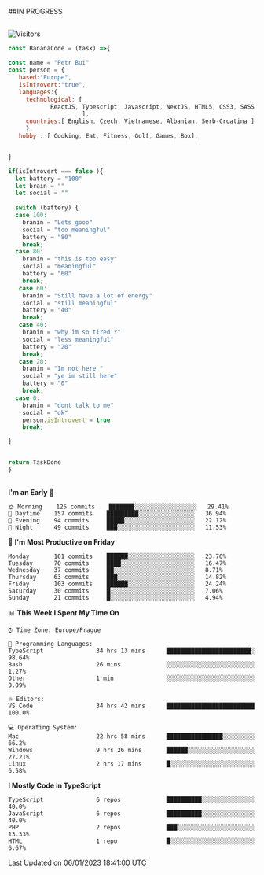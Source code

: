 ##IN PROGRESS
##
![Visitors](https://komarev.com/ghpvc/?username=petrbui&style=for-the-badge&label=Visitors+👀)
```Javascript
const BananaCode = (task) =>{

const name = "Petr Bui"
const person = {
   based:"Europe",
   isIntrovert:"true",
   languages:{
     technological: [ 
            ReactJS, Typescript, Javascript, NextJS, HTML5, CSS3, SASS, Redux, Node, Storybook, Styled-Component
                     ],
     countries:[ English, Czech, Vietnamese, Albanian, Serb-Croatina ]
     },
   hobby : [ Cooking, Eat, Fitness, Golf, Games, Box],


}

if(isIntrovert === false ){
  let battery = "100"
  let brain = ""
  let social = ""
  
  switch (battery) {
  case 100:
    branin = "Lets gooo"
    social = "too meaningful"
    battery = "80"
    break;
  case 80:
    branin = "this is too easy"
    social = "meaningful"
    battery = "60"
    break;
   case 60:
    branin = "Still have a lot of energy"
    social = "still meaningful"
    battery = "40"
    break;
   case 40:
    branin = "why im so tired ?"
    social = "less meaningful"
    battery = "20"
    break;
   case 20:
    branin = "Im not here "
    social = "ye im still here"
    battery = "0"
    break;
  case 0:
    branin = "dont talk to me"
    social = "ok"
    person.isIntrovert = true
    break;

}


return TaskDone
}
```



##
<!--
[![My GitHub stats](https://github-readme-stats.vercel.app/api?username=petrbui&theme=github_dark)](https://github.com/anuraghazra/github-readme-stats)

[![My wakatime stats](https://github-readme-stats.vercel.app/api/wakatime?username=petrbui&theme=github_dark)](https://github.com/anuraghazra/github-readme-stats)
-->
<!--START_SECTION:waka-->
**I'm an Early 🐤** 

```text
🌞 Morning    125 commits    ███████░░░░░░░░░░░░░░░░░░   29.41% 
🌆 Daytime    157 commits    █████████░░░░░░░░░░░░░░░░   36.94% 
🌃 Evening    94 commits     █████░░░░░░░░░░░░░░░░░░░░   22.12% 
🌙 Night      49 commits     ███░░░░░░░░░░░░░░░░░░░░░░   11.53%

```
📅 **I'm Most Productive on Friday** 

```text
Monday       101 commits    ██████░░░░░░░░░░░░░░░░░░░   23.76% 
Tuesday      70 commits     ████░░░░░░░░░░░░░░░░░░░░░   16.47% 
Wednesday    37 commits     ██░░░░░░░░░░░░░░░░░░░░░░░   8.71% 
Thursday     63 commits     ███░░░░░░░░░░░░░░░░░░░░░░   14.82% 
Friday       103 commits    ██████░░░░░░░░░░░░░░░░░░░   24.24% 
Saturday     30 commits     █░░░░░░░░░░░░░░░░░░░░░░░░   7.06% 
Sunday       21 commits     █░░░░░░░░░░░░░░░░░░░░░░░░   4.94%

```


📊 **This Week I Spent My Time On** 

```text
⌚︎ Time Zone: Europe/Prague

💬 Programming Languages: 
TypeScript               34 hrs 13 mins      ████████████████████████░   98.64% 
Bash                     26 mins             ░░░░░░░░░░░░░░░░░░░░░░░░░   1.27% 
Other                    1 min               ░░░░░░░░░░░░░░░░░░░░░░░░░   0.09%

🔥 Editors: 
VS Code                  34 hrs 42 mins      █████████████████████████   100.0%

💻 Operating System: 
Mac                      22 hrs 58 mins      ████████████████░░░░░░░░░   66.2% 
Windows                  9 hrs 26 mins       ██████░░░░░░░░░░░░░░░░░░░   27.21% 
Linux                    2 hrs 17 mins       █░░░░░░░░░░░░░░░░░░░░░░░░   6.58%

```

**I Mostly Code in TypeScript** 

```text
TypeScript               6 repos             ██████████░░░░░░░░░░░░░░░   40.0% 
JavaScript               6 repos             ██████████░░░░░░░░░░░░░░░   40.0% 
PHP                      2 repos             ███░░░░░░░░░░░░░░░░░░░░░░   13.33% 
HTML                     1 repo              █░░░░░░░░░░░░░░░░░░░░░░░░   6.67%

```



 Last Updated on 06/01/2023 18:41:00 UTC
<!--END_SECTION:waka-->
